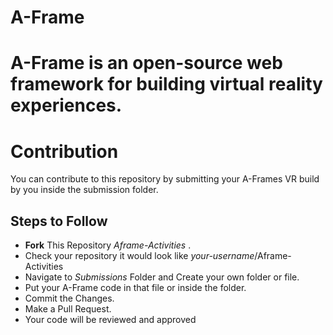 # A-Frame
A-Frame is an open-source web framework for building virtual reality experiences.
================================================================================
# Contribution

You can contribute to this repository by submitting your A-Frames VR build by you inside the submission folder.

## Steps to Follow

* **Fork** This Repository _Aframe-Activities_ .
* Check your repository it would look like _your-username_/Aframe-Activities
* Navigate to *Submissions* Folder and Create your own folder or file.
* Put your A-Frame code in that file or inside the folder.
* Commit the Changes.
* Make a Pull Request.
* Your code will be reviewed and approved

